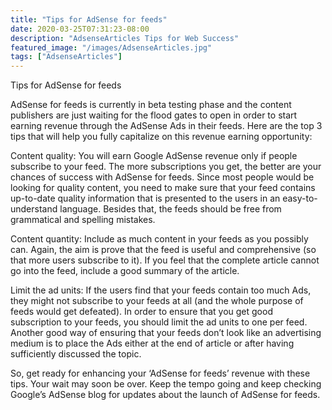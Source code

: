 ```yaml
---
title: "Tips for AdSense for feeds"
date: 2020-03-25T07:31:23-08:00
description: "AdsenseArticles Tips for Web Success"
featured_image: "/images/AdsenseArticles.jpg"
tags: ["AdsenseArticles"]
---
```


Tips for AdSense for feeds

AdSense for feeds is currently in beta testing phase and the content publishers are just waiting for the flood gates to open in order to start earning revenue through the AdSense Ads in their feeds. Here are the top 3 tips that will help you fully capitalize on this revenue earning opportunity:

Content quality: You will earn Google AdSense revenue only if people subscribe to your feed. The more subscriptions you get, the better are your chances of success with AdSense for feeds. Since most people would be looking for quality content, you need to make sure that your feed contains up-to-date quality information that is presented to the users in an easy-to-understand language. Besides that, the feeds should be free from grammatical and spelling mistakes.

Content quantity: Include as much content in your feeds as you possibly can. Again, the aim is prove that the feed is useful and comprehensive (so that more users subscribe to it). If you feel that the complete article cannot go into the feed, include a good summary of the article.

Limit the ad units: If the users find that your feeds contain too much Ads, they might not subscribe to your feeds at all (and the whole purpose of feeds would get defeated). In order to ensure that you get good subscription to your feeds, you should limit the ad units to one per feed. Another good way of ensuring that your feeds don’t look like an advertising medium is to place the Ads either at the end of article or after having sufficiently discussed the topic.

So, get ready for enhancing your ‘AdSense for feeds’ revenue with these tips. Your wait may soon be over. Keep the tempo going and keep checking Google’s AdSense blog for updates about the launch of AdSense for feeds.
